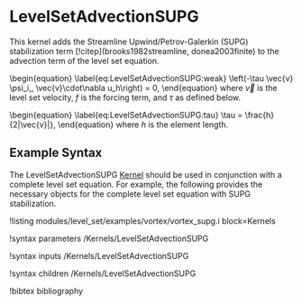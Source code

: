 # LevelSetAdvectionSUPG

This kernel adds the Streamline Upwind/Petrov-Galerkin (SUPG) stabilization
term [!citep](brooks1982streamline, donea2003finite) to the advection term of the level set equation.

\begin{equation}
\label{eq:LevelSetAdvectionSUPG:weak}
\left(-\tau \vec{v} \psi_i,\, \vec{v}\cdot\nabla u_h\right) = 0,
\end{equation}
where $\vec{v}$ is the level set velocity, $f$ is the forcing term, and $\tau$ as defined below.

\begin{equation}
\label{eq:LevelSetAdvectionSUPG:tau}
\tau = \frac{h}{2\|\vec{v}\|},
\end{equation}
where $h$ is the element length.

## Example Syntax

The LevelSetAdvectionSUPG [Kernel](syntax/Kernels/index.md) should be used in conjunction with a complete level set equation.
For example, the following provides the necessary objects for the complete level set equation
with SUPG stabilization.

!listing modules/level_set/examples/vortex/vortex_supg.i block=Kernels


!syntax parameters /Kernels/LevelSetAdvectionSUPG

!syntax inputs /Kernels/LevelSetAdvectionSUPG

!syntax children /Kernels/LevelSetAdvectionSUPG



!bibtex bibliography
